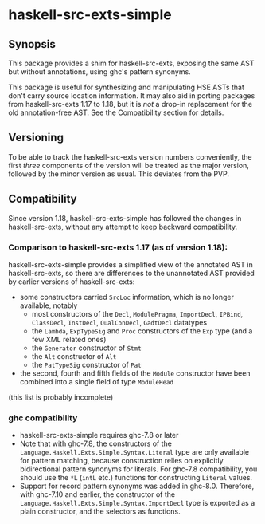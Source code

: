 # haskell-src-exts-simple

## Synopsis

This package provides a shim for haskell-src-exts, exposing the same
AST but without annotations, using ghc's pattern synonyms.

This package is useful for synthesizing and manipulating HSE ASTs
that don't carry source location information. It may also aid
in porting packages from haskell-src-exts 1.17 to 1.18, but it
is *not* a drop-in replacement for the old annotation-free AST.
See the Compatibility section for details.

## Versioning

To be able to track the haskell-src-exts version numbers conveniently,
the first *three* components of the version will be treated as the
major version, followed by the minor version as usual. This deviates
from the PVP.

## Compatibility

Since version 1.18, haskell-src-exts-simple has followed the changes in
haskell-src-exts, without any attempt to keep backward compatibility.

### Comparison to haskell-src-exts 1.17 (as of version 1.18):

haskell-src-exts-simple provides a simplified view of the annotated
AST in haskell-src-exts, so there are differences to the unannotated
AST provided by earlier versions of haskell-src-exts:

* some constructors carried `SrcLoc` information, which is no longer
  available, notably
  - most constructors of the `Decl`, `ModulePragma`, `ImportDecl`,
   `IPBind`, `ClassDecl`, `InstDecl`, `QualConDecl`, `GadtDecl`
    datatypes
  - the `Lambda`, `ExpTypeSig` and `Proc` constructors of the `Exp`
    type (and a few XML related ones)
  - the `Generator` constructor of `Stmt`
  - the `Alt` constructor of `Alt`
  - the `PatTypeSig` constructor of `Pat`
* the second, fourth and fifth fields of the `Module` constructor have
  been combined into a single field of type `ModuleHead`

(this list is probably incomplete)

### ghc compatibility

* haskell-src-exts-simple requires ghc-7.8 or later
* Note that with ghc-7.8, the constructors of the
  `Language.Haskell.Exts.Simple.Syntax.Literal` type are only
  available for pattern matching, because construction relies on
  explicitly bidirectional pattern synonyms for literals. For ghc-7.8
  compatibility, you should use the `*L` (`intL` etc.) functions for
  constructing `Literal` values.
* Support for record pattern synonyms was added in ghc-8.0. Therefore,
  with ghc-7.10 and earlier, the constructor of the
  `Language.Haskell.Exts.Simple.Syntax.ImportDecl` type is exported as
  a plain constructor, and the selectors as functions.
